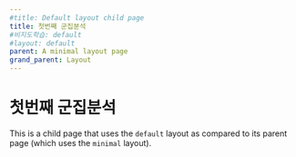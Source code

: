 ```yaml
---
#title: Default layout child page
title: 첫번째 군집분석
#비지도학습: default
#layout: default
parent: A minimal layout page
grand_parent: Layout
---
```


# 첫번째 군집분석

This is a child page that uses the `default` layout as compared to its parent page (which uses the `minimal` layout).
